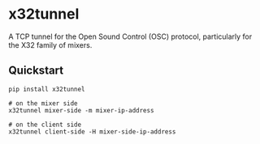 # x32tunnel

A TCP tunnel for the Open Sound Control (OSC) protocol, particularly
for the X32 family of mixers.

## Quickstart

```
pip install x32tunnel

# on the mixer side
x32tunnel mixer-side -m mixer-ip-address

# on the client side
x32tunnel client-side -H mixer-side-ip-address
```

